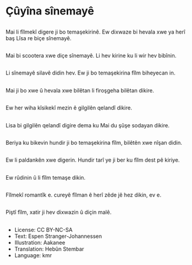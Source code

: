 # Çûyîna sînemayê

##
Mai li fîlmekî digere ji bo temaşekirinê. Ew dixwaze bi hevala xwe ya herî baş Lîsa re biçe sînemayê.

##
Mai bi scootera xwe diçe sînemayê. Li hev kirine ku li wir hev bibînin.

##
Li sînemayê silavê didin hev. Ew ji bo temaşekirina fîlm biheyecan in.

##
Mai ji bo xwe û hevala xwe bilêtan li firoşgeha bilêtan dikire.

##
Ew her wiha kîsikekî mezin ê gilgilên qelandî dikire.

##
Lisa bi gilgilên qelandî digire dema ku Mai du şûşe sodayan dikire.

##
Beriya ku bikevin hundir ji bo temaşekirina fîlm, bilêtên xwe nîşan didin.

##
Ew li paldankên xwe digerin. Hundir tarî ye ji ber ku fîlm dest pê kiriye.

##
Ew rûdinin û li fîlm temaşe dikin.

##
Fîlmekî romantîk e. cureyê fîlman ê herî zêde jê hez dikin, ev e.

##
Piştî fîlm, xatir ji hev dixwazin û diçin malê.

##
* License: CC BY-NC-SA
* Text: Espen Stranger-Johannessen
* Illustration: Aakanee
* Translation: Hebûn Stembar
* Language: kmr
